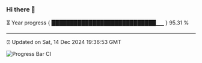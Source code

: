 ### Hi there 👋

⏳ Year progress { ████████████████████████████▁▁ } 95.31 %

---

⏰ Updated on Sat, 14 Dec 2024 19:36:53 GMT

![Progress Bar CI](https://github.com/IshwaranRudhara/GIT-ACTION/workflows/Progress%20Bar%20CI/badge.svg)
